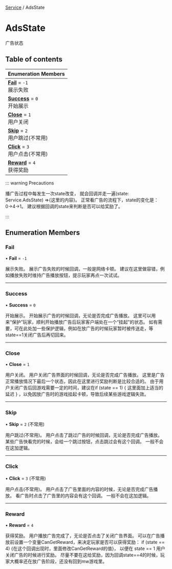 [Service](../modules/Service.Service.md) / AdsState

# AdsState <Badge type="tip" text="Enumeration" /> <Score text="AdsState" />

广告状态

## Table of contents

| Enumeration Members |
| :-----|
| **[Fail](Service.AdsState.md#fail)** = ``-1`` <br> 展示失败|
| **[Success](Service.AdsState.md#success)** = ``0`` <br> 开始展示|
| **[Close](Service.AdsState.md#close)** = ``1`` <br> 用户关闭|
| **[Skip](Service.AdsState.md#skip)** = ``2`` <br> 用户跳过(不常用)|
| **[Click](Service.AdsState.md#click)** = ``3`` <br> 用户点击(不常用)|
| **[Reward](Service.AdsState.md#reward)** = ``4`` <br> 获得奖励|

::: warning Precautions

播广告过程中每发生一次state改变，
就会回调并走一遍(state: Service.AdsState) =>{这里的内容}。
正常看广告的流程下，state的变化是：0→4→1。
建议根据回调的state来判断是否可以给奖励了。

:::


## Enumeration Members

### Fail <Score text="Fail" /> 

• **Fail** = ``-1``

展示失败。
展示广告失败的时候回调，一般是网络卡顿。
建议在这里做容错，例如播放失败时维持广告播放按钮，提示玩家再点一次试试。


___

### Success <Score text="Success" /> 

• **Success** = ``0``

开始展示。
开始展示广告的时候回调，无论是否完成广告播放。
这里可以用来“保护”玩家，顺利开始播放广告后玩家客户端处在一个“挂起”的状态。
如有需要，可在此处加一些保护逻辑，例如在放广告的时候玩家暂时被传送走，等state==1关闭广告后再切回来。


___

### Close <Score text="Close" /> 

• **Close** = ``1``

用户关闭。
用户关闭广告界面的时候回调，无论是否完成广告播放。
这里是广告正常播放情况下最后一个状态，因此在这里进行奖励判断是比较合适的。
由于用户关闭广告后回游戏需要一定的时间，建议在if (state == 1) { 这里面加上适当的延迟 } ，以免因放广告时的游戏挂起卡顿，导致后续某些游戏逻辑失效。

___

### Skip <Score text="Skip" /> 

• **Skip** = ``2`` (不常用) 

用户跳过(不常用)。
用户点击了跳过广告的时候回调，无论是否完成广告播放。
某些广告快看完的时候，会给一个跳过按钮，点击跳过会有这个回调。
一般不会在这加逻辑。

___

### Click <Score text="Click" /> 

• **Click** = ``3`` (不常用)

用户点击(不常用)。
用户点击了广告里面的内容的时候，无论是否完成广告播放。
看广告时点击了广告里的内容会有这个回调。
一般不会在这加逻辑。

___


### Reward <Score text="Reward" /> 

• **Reward** = ``4``

获得奖励。
用户播放广告完成了，无论是否点击了关闭广告界面。
可以在广告播放前设置一个变量CanGetReward，来决定玩家是否可以获得奖励：
if (state == 4) {在这个回调出现时，里面修改CanGetReward的值}，
以便在 state == 1 用户关闭广告的时候进行奖励。
尽量不要在这给奖励，因为回调state==4的时候，玩家大概率还在放广告阶段，还没有回到mw游戏里。




